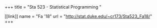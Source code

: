 +++
title = "Sta 523 - Statistical Programming "

[[link]]
name = "Fa '18"
url = "http://stat.duke.edu/~cr173/Sta523_Fa18/"
+++

